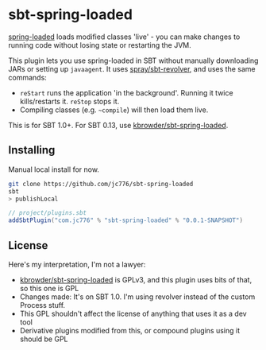 # sbt-spring-loaded

[spring-loaded](https://github.com/spring-projects/spring-loaded) loads modified classes 'live' - you can make changes to running code without losing state or restarting the JVM.

This plugin lets you use spring-loaded in SBT without manually downloading JARs or setting up `javaagent`. It uses  [spray/sbt-revolver](https://github.com/spray/sbt-revolver), and uses the same commands:

- `reStart` runs the application 'in the background'. Running it twice kills/restarts it. `reStop` stops it.
- Compiling classes (e.g. `~compile`) will then load them live.

This is for SBT 1.0+. For SBT 0.13, use [kbrowder/sbt-spring-loaded](https://github.com/kbrowder/sbt-spring-loaded).

## Installing

Manual local install for now.

```bash
git clone https://github.com/jc776/sbt-spring-loaded
sbt
> publishLocal
```

```scala
// project/plugins.sbt
addSbtPlugin("com.jc776" % "sbt-spring-loaded" % "0.0.1-SNAPSHOT")
```

## License

Here's my interpretation, I'm not a lawyer:

- [kbrowder/sbt-spring-loaded](https://github.com/kbrowder/sbt-spring-loaded) is GPLv3, and this plugin uses bits of that, so this one is GPL
- Changes made: It's on SBT 1.0. I'm using revolver instead of the custom Process stuff.
- This GPL shouldn't affect the license of anything that uses it as a dev tool
- Derivative plugins modified from this, or compound plugins using it should be GPL